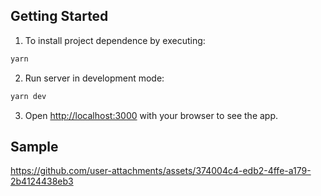## Getting Started

1) To install project dependence by executing:

```bash
yarn
```

2) Run server in development mode:

```bash
yarn dev
```

3) Open [http://localhost:3000](http://localhost:3000) with your browser to see the app.


## Sample
https://github.com/user-attachments/assets/374004c4-edb2-4ffe-a179-2b4124438eb3

